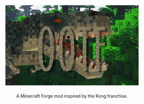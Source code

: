 <h1 align="center"><img src="src/main/resources/assets/outofthefog/textures/logo.png" alt="Out of the Fog"></h1>

<p align="center">A Minecraft Forge mod inspired by the Kong franchise.</p>
